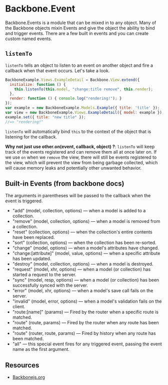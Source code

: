 # Backbone.Event

Backbone.Events is a module that can be mixed in to any object. Many of the 
Backbone objects mixin Events and give the object the ability to bind and 
trigger events. There are a few built in events and you can create custom named 
events.

## `listenTo`
`listenTo` tells an object to listen to an event on another object and fire a 
callback when that event occurs. Let's take a look.

```js
BackboneExample.Views.ExampleDetail = Backbone.View.extend({
  initialize: function () {
    this.listenTo(this.model, "change:title remove", this.render);
  },
  render: function () { console.log("rendering!"); }
});
var example = new BackboneExample.Models.Example({ title: 'title' });
var view = new BackboneExample.Views.ExampleDetail({ model: example });
example.set({ title: "new title" });
//=> "rendering!"
```

`listenTo` will automatically bind `this` to the context of the object that is 
listening for the callback. 

**Why not just use other.on(event, callback, object) ?**: `listenTo` will keep 
track of the events registered and can remove them all at once later on. If we use
`on` when we `remove` the view, there will still be events registered to the view,
which will prevent the view from being garbage collected, which will cause memory leaks
and potentially other unwanted behavior. 

## Built-in Events (from backbone docs)

The arguments in parentheses will be passed to the callback when the event is triggered.

+  "add" (model, collection, options) — when a model is added to a collection.
+  "remove" (model, collection, options) — when a model is removed from a collection.
+  "reset" (collection, options) — when the collection's entire contents have been replaced.
+  "sort" (collection, options) — when the collection has been re-sorted.
+  "change" (model, options) — when a model's attributes have changed.
+  "change:[attribute]" (model, value, options) — when a specific attribute has been updated.
+  "destroy" (model, collection, options) — when a model is destroyed.
+  "request" (model, xhr, options) — when a model (or collection) has started a request to the server.
+  "sync" (model, resp, options) — when a model (or collection) has been successfully synced with the server.
+  "error" (model, xhr, options) — when a model's save call fails on the server.
+  "invalid" (model, error, options) — when a model's validation fails on the client.
+  "route:[name]" (params) — Fired by the router when a specific route is matched.
+  "route" (route, params) — Fired by the router when any route has been matched.
+  "route" (router, route, params) — Fired by history when any route has been matched.
+  "all" — this special event fires for any triggered event, passing the event name as the first argument.

## Resources
+  [Backbonejs.org](http://backbonejs.org/#Events)
